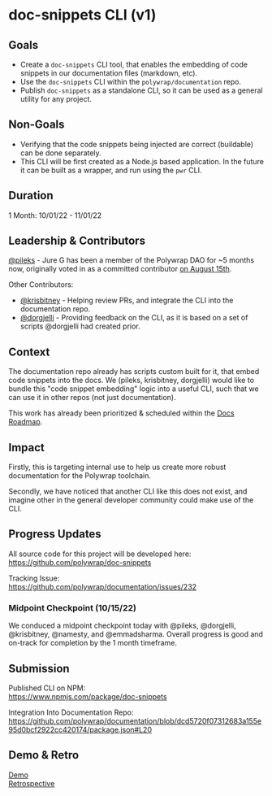 # doc-snippets CLI (v1)
## Goals
* Create a `doc-snippets` CLI tool, that enables the embedding of code snippets in our documentation files (markdown, etc).
* Use the `doc-snippets` CLI within the `polywrap/documentation` repo.
* Publish `doc-snippets` as a standalone CLI, so it can be used as a general utility for any project.

## Non-Goals
* Verifying that the code snippets being injected are correct (buildable) can be done separately.
* This CLI will be first created as a Node.js based application. In the future it can be built as a wrapper, and run using the `pwr` CLI.

## Duration
1 Month: 10/01/22 - 11/01/22

## Leadership & Contributors
[@pileks](https://github.com/pileks) - Jure G has been a member of the Polywrap DAO for ~5 months now, originally voted in as a committed contributor [on August 15th](https://snapshot.org/#/polywrap.eth/proposal/0x8ba0965670fca9e6b2e8349d82b7ff146a1fefd283cb4e9a4967d78600cda040).

Other Contributors:
  * [@krisbitney](https://github.com/krisbitney) - Helping review PRs, and integrate the CLI into the documentation repo.
  * [@dorgjelli](https://github.com/dorgjelli) - Providing feedback on the CLI, as it is based on a set of scripts @dorgjelli had created prior.

## Context
The documentation repo already has scripts custom built for it, that embed code snippets into the docs. We (pileks, krisbitney, dorgjelli) would like to bundle this "code snippet embedding" logic into a useful CLI, such that we can use it in other repos (not just documentation).

This work has already been prioritized & scheduled within the [Docs Roadmap](https://github.com/orgs/polywrap/projects/6/views/17).

## Impact
Firstly, this is targeting internal use to help us create more robust documentation for the Polywrap toolchain.  

Secondly, we have noticed that another CLI like this does not exist, and imagine other in the general developer community could make use of the CLI.

## Progress Updates
All source code for this project will be developed here:  
https://github.com/polywrap/doc-snippets

Tracking Issue:  
https://github.com/polywrap/documentation/issues/232

### Midpoint Checkpoint (10/15/22)
We conduced a midpoint checkpoint today with @pileks, @dorgjelli, @krisbitney, @namesty, and @emmadsharma. Overall progress is good and on-track for completion by the 1 month timeframe.

## Submission
Published CLI on NPM:  
https://www.npmjs.com/package/doc-snippets

Integration Into Documentation Repo: 
https://github.com/polywrap/documentation/blob/dcd5720f07312683a155e95d0bcf2922cc420174/package.json#L20

## Demo & Retro
[Demo](https://youtu.be/dQw4w9WgXcQ)  
[Retrospective](https://youtu.be/mLyOj_QD4a4)  
